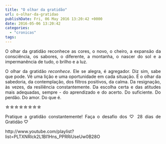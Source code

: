 ```yaml
---
title: "O olhar da gratidão"
url: o-olhar-da-gratidao
publishDate: Fri, 06 May 2016 13:20:42 +0000
date: 2016-05-06 13:20:42
categories: 
  - "cronicas"
tags: 
---
```

<p style="text-align: justify;">O olhar da gratidão reconhece as cores, o novo, o cheiro, a expansão da consciência, os sabores, o diferente, a montanha, o nascer do sol e a impermanência de tudo, o brilho e a luz.</p>
<p style="text-align: justify;"><!--more-->O olhar da gratidão <em>reconhece</em>. Ele se alegra, é agregador. Diz sim, sabe que pode. Vê uma lição e uma oportunidade em cada situação. É o olhar da sabedoria, da contemplação, dos filtros positivos, da calma. Da resignação, às vezes, da resiliência constantemente. Da escolha certa e das atitudes mais adequadas, sempre - do aprendizado e do acerto. Do suficiente. Do perdão. Do amor. Do que é.</p>
<p style="text-align: justify;">☆☆☆☆☆☆☆☆</p>
<p style="text-align: justify;">Pratique a gratidão constantemente! Faça o desafio dos ♡ 28 dias de Gratidão ♡</p>
<p style="text-align: justify;">http://www.youtube.com/playlist?list=PLTXNRIck2L1BI1Hns_PPRRiUseUw0B28O</p>
